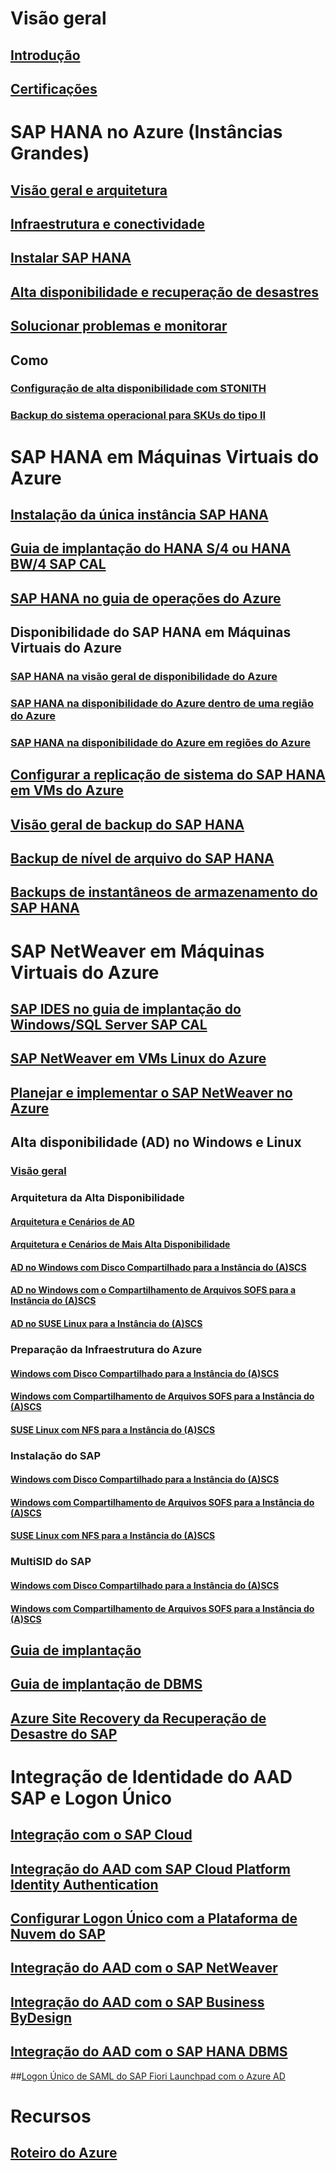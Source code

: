 # Visão geral
## [Introdução](get-started.md)
## [Certificações](sap-certifications.md)
# SAP HANA no Azure (Instâncias Grandes)
## [Visão geral e arquitetura](hana-overview-architecture.md)
## [Infraestrutura e conectividade](hana-overview-infrastructure-connectivity.md)
## [Instalar SAP HANA](hana-installation.md)
## [Alta disponibilidade e recuperação de desastres](hana-overview-high-availability-disaster-recovery.md)
## [Solucionar problemas e monitorar](troubleshooting-monitoring.md)
## Como
### [Configuração de alta disponibilidade com STONITH](ha-setup-with-stonith.md)
### [Backup do sistema operacional para SKUs do tipo II](os-backup-type-ii-skus.md)
# SAP HANA em Máquinas Virtuais do Azure
## [Instalação da única instância SAP HANA](hana-get-started.md)
## [Guia de implantação do HANA S/4 ou HANA BW/4 SAP CAL](cal-s4h.md)
## [SAP HANA no guia de operações do Azure](hana-vm-operations.md)
## Disponibilidade do SAP HANA em Máquinas Virtuais do Azure
### [SAP HANA na visão geral de disponibilidade do Azure](sap-hana-availability-overview.md)
### [SAP HANA na disponibilidade do Azure dentro de uma região do Azure](sap-hana-availability-one-region.md)
### [SAP HANA na disponibilidade do Azure em regiões do Azure](sap-hana-availability-across-regions.md)
## [Configurar a replicação de sistema do SAP HANA em VMs do Azure](sap-hana-high-availability.md)
## [Visão geral de backup do SAP HANA](sap-hana-backup-guide.md)
## [Backup de nível de arquivo do SAP HANA](sap-hana-backup-file-level.md)
## [Backups de instantâneos de armazenamento do SAP HANA](sap-hana-backup-storage-snapshots.md)
# SAP NetWeaver em Máquinas Virtuais do Azure
## [SAP IDES no guia de implantação do Windows/SQL Server SAP CAL](cal-ides-erp6-erp7-sp3-sql.md)
## [SAP NetWeaver em VMs Linux do Azure](suse-quickstart.md)
## [Planejar e implementar o SAP NetWeaver no Azure](planning-guide.md)
## Alta disponibilidade (AD) no Windows e Linux
### [Visão geral](sap-high-availability-guide-start.md)
### Arquitetura da Alta Disponibilidade
#### [Arquitetura e Cenários de AD](sap-high-availability-architecture-scenarios.md)
#### [Arquitetura e Cenários de Mais Alta Disponibilidade](sap-higher-availability-architecture-scenarios.md)
#### [AD no Windows com Disco Compartilhado para a Instância do (A)SCS](sap-high-availability-guide-wsfc-shared-disk.md)
#### [AD no Windows com o Compartilhamento de Arquivos SOFS para a Instância do (A)SCS](sap-high-availability-guide-wsfc-file-share.md)
#### [AD no SUSE Linux para a Instância do (A)SCS](high-availability-guide-suse.md)
### Preparação da Infraestrutura do Azure
#### [Windows com Disco Compartilhado para a Instância do (A)SCS](sap-high-availability-infrastructure-wsfc-shared-disk.md)
#### [Windows com Compartilhamento de Arquivos SOFS para a Instância do (A)SCS](sap-high-availability-infrastructure-wsfc-file-share.md)
#### [SUSE Linux com NFS para a Instância do (A)SCS](high-availability-guide-suse.md)
### Instalação do SAP
#### [Windows com Disco Compartilhado para a Instância do (A)SCS](sap-high-availability-installation-wsfc-shared-disk.md)
#### [Windows com Compartilhamento de Arquivos SOFS para a Instância do (A)SCS](sap-high-availability-installation-wsfc-file-share.md)
#### [SUSE Linux com NFS para a Instância do (A)SCS](high-availability-guide-suse.md)
### MultiSID do SAP
#### [Windows com Disco Compartilhado para a Instância do (A)SCS](sap-ascs-ha-multi-sid-wsfc-shared-disk.md)
#### [Windows com Compartilhamento de Arquivos SOFS para a Instância do (A)SCS](sap-ascs-ha-multi-sid-wsfc-file-share.md)
## [Guia de implantação](deployment-guide.md)
## [Guia de implantação de DBMS](dbms-guide.md)
## [Azure Site Recovery da Recuperação de Desastre do SAP](../../../site-recovery/site-recovery-workload.md#protect-sap)
# Integração de Identidade do AAD SAP e Logon Único
## [Integração com o SAP Cloud](../../../active-directory/active-directory-saas-sap-customer-cloud-tutorial.md?toc=%2fazure%2fvirtual-machines%2fworkloads%2fsap%2ftoc.json)
## [Integração do AAD com SAP Cloud Platform Identity Authentication](../../../active-directory/active-directory-saas-sap-hana-cloud-platform-identity-authentication-tutorial.md?toc=%2fazure%2fvirtual-machines%2fworkloads%2fsap%2ftoc.json)
## [Configurar Logon Único com a Plataforma de Nuvem do SAP](../../../active-directory/active-directory-saas-sap-hana-cloud-platform-tutorial.md?toc=%2fazure%2fvirtual-machines%2fworkloads%2fsap%2ftoc.json)
## [Integração do AAD com o SAP NetWeaver](../../../active-directory/active-directory-saas-sap-netweaver-tutorial.md?toc=%2fazure%2fvirtual-machines%2fworkloads%2fsap%2ftoc.json)
## [Integração do AAD com o SAP Business ByDesign](../../../active-directory/active-directory-saas-sapbusinessbydesign-tutorial.md?toc=%2fazure%2fvirtual-machines%2fworkloads%2fsap%2ftoc.json)
## [Integração do AAD com o SAP HANA DBMS](../../../active-directory/active-directory-saas-saphana-tutorial.md?toc=%2fazure%2fvirtual-machines%2fworkloads%2fsap%2ftoc.json)
##[Logon Único de SAML do SAP Fiori Launchpad com o Azure AD](https://blogs.sap.com/2017/02/20/your-s4hana-environment-part-7-fiori-launchpad-saml-single-sing-on-with-azure-ad)
# Recursos
## [Roteiro do Azure](https://azure.microsoft.com/roadmap/)
